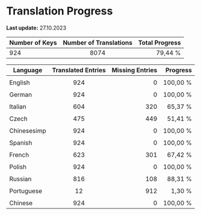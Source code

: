 # Translation Progress
**Last update:** 27.10.2023

| Number of Keys | Number of Translations | Total Progress |
|----------|:-----------------:|--------:|
924 | 8074 | 79,44 % |

| Language | Translated Entries | Missing Entries | Progress |
|----------|:-----------------:|--------:|--------:|
| | | |
| English | 924 | 0 | 100,00 %
| | | |
| German | 924 | 0 | 100,00 %
| | | |
| Italian | 604 | 320 | 65,37 %
| | | |
| Czech | 475 | 449 | 51,41 %
| | | |
| Chinesesimp | 924 | 0 | 100,00 %
| | | |
| Spanish | 924 | 0 | 100,00 %
| | | |
| French | 623 | 301 | 67,42 %
| | | |
| Polish | 924 | 0 | 100,00 %
| | | |
| Russian | 816 | 108 | 88,31 %
| | | |
| Portuguese | 12 | 912 | 1,30 %
| | | |
| Chinese | 924 | 0 | 100,00 %
